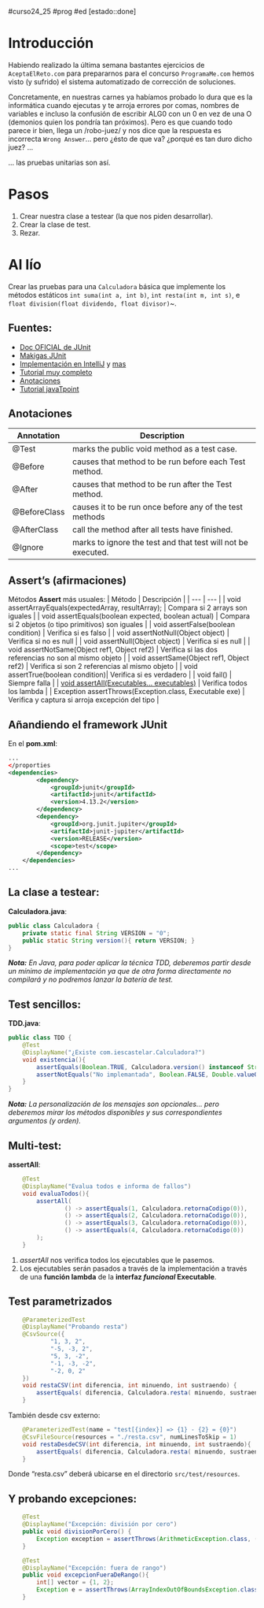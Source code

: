 #curso24_25 #prog #ed [estado::done] 

# Introducción
Habiendo realizado la última semana bastantes ejercicios de `AceptaElReto.com` para prepararnos para el concurso `ProgramaMe.com` hemos visto (y sufrido) el sistema automatizado de corrección de soluciones.

Concretamente, en nuestras carnes ya habíamos probado lo dura que es la informática cuando ejecutas y te arroja errores por comas, nombres de variables e incluso la confusión de escribir ALG0 con un 0 en vez de una O (demonios quien los pondría tan próximos). Pero es que cuando todo parece ir bien, llega un /robo-juez/ y nos dice que la respuesta es incorrecta `Wrong Answer`... pero ¿ésto de que va? ¿porqué es tan duro dicho juez? ...

... las pruebas unitarias son así.

# Pasos
1. Crear nuestra clase a testear (la que nos piden desarrollar).
2. Crear la clase de test.
3. Rezar.

# Al lío
Crear las pruebas para una `Calculadora` básica que implemente los métodos estáticos `int suma(int a, int b)`, `int resta(int m, int s)`, e `float division(float dividendo, float divisor)`~.


## **Fuentes:**
+ [Doc OFICIAL de JUnit](https://junit.org/junit5/docs/current/user-guide/)
+ [Makigas JUnit](https://www.youtube.com/watch?v=EOkoVm3rtNQ&list=PLTd5ehIj0goML37B7s9I9iN2zhJCfxJBC)
+ [Implementación en IntelliJ](https://www.jetbrains.com/help/idea/junit.html) y [mas](https://blog.jetbrains.com/idea/2020/09/writing-tests-with-junit-5/)
+ [Tutorial muy completo](http://www.java2s.com/Tutorials/Java/JUnit/index.htm)
+ [Anotaciones](http://www.java2s.com/Tutorials/Java/JUnit/0100__JUnit_Annotation.htm)
+ [Tutorial javaTpoint](https://www.javatpoint.com/junit-tutorial)

## Anotaciones
| Annotation   | Description        |
| --- | --- |
| @Test | marks the public void method as a test case. |
| @Before | causes that method to be run before each Test method. |
| @After | causes that method to be run after the Test method. |
| @BeforeClass | causes it to be run once before any of the test methods |
| @AfterClass | call the method after all tests have finished. |
| @Ignore | marks to ignore the test and that test will not be executed. |

## Assert’s (afirmaciones)
Métodos **Assert** más usuales:
| Método | Descripción |
| --- | --- |
| void assertArrayEquals(expectedArray, resultArray); | Compara si 2 arrays son iguales |
| void assertEquals(boolean expected, boolean actual) | Compara si 2 objetos (o tipo primitivos) son iguales |
| void assertFalse(boolean condition) | Verifica si es falso |
| void assertNotNull(Object object) | Verifica si no es null |
| void assertNull(Object object) | Verifica si es null |
| void assertNotSame(Object ref1, Object ref2) | Verifica si las dos referencias no son al mismo objeto |
| void assertSame(Object ref1, Object ref2) | Verifica si son 2 referencias al mismo objeto |
| void assertTrue(boolean condition)| Verifica si es verdadero |
| void fail() | Siempre falla |
| [void assertAll(Executables... executables)](https://junit.org/junit5/docs/5.0.1/api/org/junit/jupiter/api/Assertions.html#assertAll-org.junit.jupiter.api.function.Executable...-) | Verifica todos los lambda |
| Exception assertThrows(Exception.class, Executable exe) | Verifica y captura si arroja excepción del tipo |


## Añandiendo el framework JUnit
En el **pom.xml**:
```xml
...
</proporties
<dependencies>
        <dependency>
            <groupId>junit</groupId>
            <artifactId>junit</artifactId>
            <version>4.13.2</version>
        </dependency>
        <dependency>
            <groupId>org.junit.jupiter</groupId>
            <artifactId>junit-jupiter</artifactId>
            <version>RELEASE</version>
            <scope>test</scope>
        </dependency>
    </dependencies>
...
```

## La clase a testear:
**Calculadora.java**:
```java
public class Calculadora {
    private static final String VERSION = "0";
    public static String version(){ return VERSION; }
}
```
***Nota:** En Java, para poder aplicar la técnica TDD, deberemos partir desde un mínimo de implementación ya que de otra forma directamente no compilará y no podremos lanzar la batería de test.*

## Test sencillos:
**TDD.java**:
```java
public class TDD {
    @Test
    @DisplayName("¿Existe com.iescastelar.Calculadora?")
    void existencia(){
        assertEquals(Boolean.TRUE, Calculadora.version() instanceof String, "No implemantada");
        assertNotEquals("No implemantada", Boolean.FALSE, Double.valueOf( Calculadora.version() ) > 0);
    }
}
```
***Nota:** La personalización de los mensajes son opcionales... pero deberemos mirar los métodos disponibles y sus correspondientes argumentos (y orden).*

## Multi-test:
**assertAll**:
```java
    @Test
    @DisplayName("Evalua todos e informa de fallos")
    void evaluaTodos(){
        assertAll(
                () -> assertEquals(1, Calculadora.retornaCodigo(0)),
                () -> assertEquals(2, Calculadora.retornaCodigo(0)),
                () -> assertEquals(3, Calculadora.retornaCodigo(0)),
                () -> assertEquals(4, Calculadora.retornaCodigo(0))
        );
    }
```

1. *assertAll* nos verifica todos los ejecutables que le pasemos.
2. Los ejecutables serán pasados a través de la implementación a través de una **función lambda** de la **interfaz *funcional* Executable**.


## Test parametrizados
```java
    @ParameterizedTest
    @DisplayName("Probando resta")
    @CsvSource({
            "1, 3, 2",
            "-5, -3, 2",
            "5, 3, -2",
            "-1, -3, -2",
            "-2, 0, 2"
    })
    void restaCSV(int diferencia, int minuendo, int sustraendo) {
        assertEquals( diferencia, Calculadora.resta( minuendo, sustraendo ));
    }
```

También desde csv externo:
```java
    @ParameterizedTest(name = "test[{index}] => {1} - {2} = {0}")
    @CsvFileSource(resources = "./resta.csv", numLinesToSkip = 1)
    void restaDesdeCSV(int diferencia, int minuendo, int sustraendo){
        assertEquals( diferencia, Calculadora.resta( minuendo, sustraendo ));
    }
```
Donde “resta.csv” deberá ubicarse en el directorio `src/test/resources`.

## Y probando excepciones:
```java
    @Test
    @DisplayName("Excepción: división por cero")
    public void divisionPorCero() {
        Exception exception = assertThrows(ArithmeticException.class, () -> { int value = 5/0; } );
    }

    @Test
    @DisplayName("Excepción: fuera de rango")
    public void excepcionFueraDeRango(){
        int[] vector = {1, 2};
        Exception e = assertThrows(ArrayIndexOutOfBoundsException.class, () -> { int r = vector[2]; });
    }
```